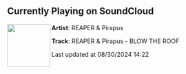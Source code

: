 ## Currently Playing on SoundCloud

[<img align="left" width="100" src="https://i1.sndcdn.com/artworks-QUiJmxJruyJnXjHA-QboTvw-t500x500.jpg">](https://soundcloud.com/reapernoises/blow-the-roof?in=bassrush/sets/reaper-pirapus-blow-the-roof)

**Artist**: REAPER & Pirapus 

**Track**: REAPER & Pirapus - BLOW THE ROOF

Last updated at 08/30/2024 14:22
